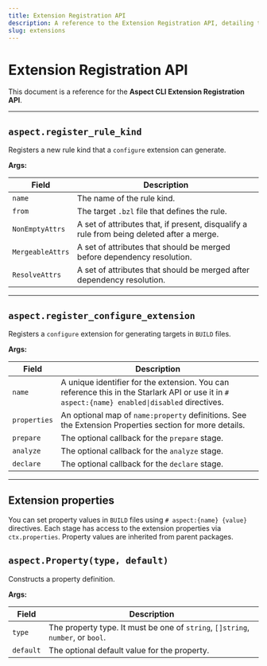 ```yaml
---
title: Extension Registration API
description: A reference to the Extension Registration API, detailing the functions for registering rule kinds and configure extensions, along with the use of extension properties.
slug: extensions
---
```


# Extension Registration API

This document is a reference for the **Aspect CLI Extension Registration API**.

---

## `aspect.register_rule_kind`

Registers a new rule kind that a `configure` extension can generate.

**Args:**

| Field | Description |
|---|---|
| `name` | The name of the rule kind. |
| `from` | The target `.bzl` file that defines the rule. |
| `NonEmptyAttrs` | A set of attributes that, if present, disqualify a rule from being deleted after a merge. |
| `MergeableAttrs` | A set of attributes that should be merged before dependency resolution. |
| `ResolveAttrs` | A set of attributes that should be merged after dependency resolution. |
---

## `aspect.register_configure_extension`

Registers a `configure` extension for generating targets in `BUILD` files.

**Args:**

| Field | Description |
|---|---|
| `name` | A unique identifier for the extension. You can reference this in the Starlark API or use it in `# aspect:{name} enabled\|disabled` directives. |
| `properties` | An optional map of `name:property` definitions. See the Extension Properties section for more details. |
| `prepare` | The optional callback for the `prepare` stage. |
| `analyze` | The optional callback for the `analyze` stage. |
| `declare` | The optional callback for the `declare` stage. |

---

## Extension properties

You can set property values in `BUILD` files using `# aspect:{name} {value}` directives. Each stage has access to the extension properties via `ctx.properties`. Property values are inherited from parent packages.

## `aspect.Property(type, default)`

Constructs a property definition.

**Args:**

| Field | Description |
|---|---|
| `type` | The property type. It must be one of `string`, `[]string`, `number`, or `bool`. |
| `default` | The optional default value for the property. |
